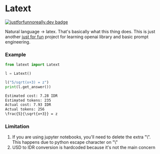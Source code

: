 # Latext

[![justforfunnoreally.dev badge](https://img.shields.io/badge/justforfunnoreally-dev-9ff)](https://justforfunnoreally.dev)

Natural language -> latex. That's basically what this thing does.
This is just another [just for fun](https://justforfunnoreally.dev/) project for learning openai library and basic prompt engineering.

### Example

```python
from latext import Latext

l = Latext()

l("5/sqrt(x+3) = z")
print(l.get_answer())
```

```bash
Estimated cost: 7.28 IDR
Estimated tokens: 235
Actual cost: 7.93 IDR
Actual tokens: 256
\frac{5}{\sqrt{x+3}} = z
```

### Limitation

1. If you are using jupyter notebooks, you'll need to delete the extra "\\". This happens due to python escape character on "\\"
2. USD to IDR conversion is hardcoded because it's not the main concern
